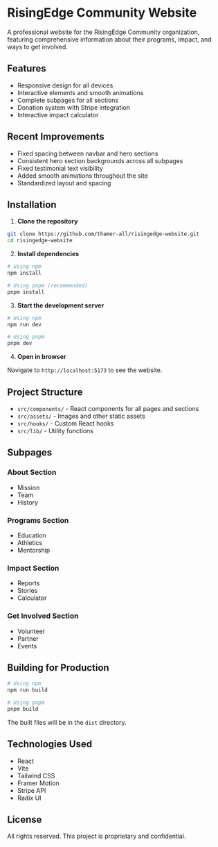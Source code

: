 # RisingEdge Community Website

A professional website for the RisingEdge Community organization, featuring comprehensive information about their programs, impact, and ways to get involved.

## Features

- Responsive design for all devices
- Interactive elements and smooth animations
- Complete subpages for all sections
- Donation system with Stripe integration
- Interactive impact calculator

## Recent Improvements

- Fixed spacing between navbar and hero sections
- Consistent hero section backgrounds across all subpages
- Fixed testimonial text visibility
- Added smooth animations throughout the site
- Standardized layout and spacing

## Installation

1. **Clone the repository**

```bash
git clone https://github.com/thamer-all/risingedge-website.git
cd risingedge-website
```

2. **Install dependencies**

```bash
# Using npm
npm install

# Using pnpm (recommended)
pnpm install
```

3. **Start the development server**

```bash
# Using npm
npm run dev

# Using pnpm
pnpm dev
```

4. **Open in browser**

Navigate to `http://localhost:5173` to see the website.

## Project Structure

- `src/components/` - React components for all pages and sections
- `src/assets/` - Images and other static assets
- `src/hooks/` - Custom React hooks
- `src/lib/` - Utility functions

## Subpages

### About Section
- Mission
- Team
- History

### Programs Section
- Education
- Athletics
- Mentorship

### Impact Section
- Reports
- Stories
- Calculator

### Get Involved Section
- Volunteer
- Partner
- Events

## Building for Production

```bash
# Using npm
npm run build

# Using pnpm
pnpm build
```

The built files will be in the `dist` directory.

## Technologies Used

- React
- Vite
- Tailwind CSS
- Framer Motion
- Stripe API
- Radix UI

## License

All rights reserved. This project is proprietary and confidential.


